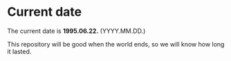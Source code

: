 # Current date

The current date is **1995.06.22.** (YYYY.MM.DD.)

This repository will be good when the world ends, so we will know how long it lasted.